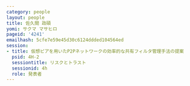 ```yaml
---
category: people
layout: people
title: 佐久間 政碩
yomi: サクマ マサヒロ
pageid: '4241'
emailhash: 5cfe7e59e45d30c6124ddded104564ed
session:
- title: 仮想ピアを用いたP2Pネットワークの効率的な共有フィルタ管理手法の提案
  psid: 4H-2
  sessiontitle: リスクとトラスト
  sessionid: 4h
  role: 発表者
---
```

